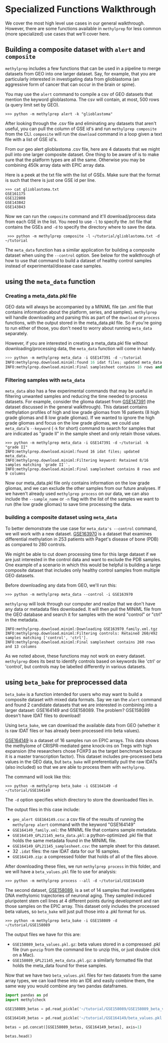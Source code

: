 # Specialized Functions Walkthrough

We cover the most high level use cases in our general walkthrough. However, there are some functions available in `methylprep` for less common (more specialized) use cases that we'll cover here. 

## Building a composite dataset with `alert` and `composite`

`methylprep` includes a few functions that can be used in a pipeline to merge datasets from GEO into one larger dataset. Say, for example, that you are particularly interested in investigating data from glioblastoma (an aggressive form of cancer that can occur in the brain or spine). 

You may use the `alert` command to compile a csv of GEO datasets that mention the keyword glioblastoma. The csv will contain, at most, 500 rows (a query limit set by GEO). 

```shell
>>> python -m methylprep alert -k "glioblastoma"
```

After looking through the .csv file and eliminating any datasets that aren't useful, you can pull the column of GSE id's and run `methylprep composite` from the CLI.  `composite` will run the `download` command in a loop given a text file with a list of GSE id's. 

From our geo alert glioblastoma .csv file, here are 4 datasets that we might pull into one larger composite dataset. One thing to be aware of is to make sure that the platform types are all the same. Otherwise you may be combining 450k array data with EPIC array data. 

Here is a peek at the txt file with the list of GSEs. Make sure that the format is such that there is just one GSE id per line. 

```shell
>>> cat glioblastoma.txt 
GSE161175
GSE122808
GSE143842
GSE143843
```

Now we can run the `composite` command and it'll download/process data from each GSE in the list. You need to use `-l` to specify the .txt file that contains the GSEs and `-d` to specify the directory where to save the data. 

```shell
 >>> python -m methylprep composite -l ~/tutorial/glioblastoma.txt -d ~/tutorial
```

The `meta_data` function has a similar application for building a composite dataset when using the `--control` option.  See below for the walkthrough of how to use that command to build a dataset of healthy control samples instead of experimental/disease case samples. 

## using the `meta_data` function

### Creating a meta_data.pkl file
GEO data will always be accompanied by a MINiML file (an .xml file that contains information about the platform, series, and samples). `methylprep` will handle downloading and parsing this as part of the `download` or `process` functions, with the output stored in the meta_data.pkl file. So if you're going to run either of those, you don't need to worry about running `meta_data` separately. 

However, if you are interested in creating a meta_data.pkl file without downloading/processing data, the `meta_data` function will come in handy. 

```python
>>> python -m methylprep meta_data -i GSE147391 -d ~/tutorial
INFO:methylprep.download.miniml:found 16 idat files; updated meta_data.
INFO:methylprep.download.miniml:Final samplesheet contains 16 rows and 9 columns
```

### Filtering samples with `meta_data`
`meta_data` also has a few experimental commands that may be useful in filtering unwanted samples and reducing the time needed to process datasets. For example, consider the glioma dataset from [GSE147391](https://www.ncbi.nlm.nih.gov/geo/query/acc.cgi?acc=GSE147391) (the dataset discussed in the general walkthrough). This dataset contains methylation profiles of high and low grade gliomas from 16 patients (8 high grade gliomas and 8 low grade gliomas). If we wanted to ignore the high grade gliomas and focus on the low grade gliomas, we could use `meta_data`'s `--keyword` (`-k` for short) command to search for samples that are indicated as "grade II" in the sample sheet and only retain those values. 

```shell
>>> python -m methylprep meta_data -i GSE147391 -d ~/tutorial -k "grade II"
INFO:methylprep.download.miniml:found 16 idat files; updated meta_data.
INFO:methylprep.download.miniml:Filtering keyword: Retained 8/16 samples matching `grade II``.
INFO:methylprep.download.miniml:Final samplesheet contains 8 rows and 9 columns
```

Now our meta_data.pkl file only contains information on the low grade gliomas, and we can exclude the other samples from our future analyses. If we haven't already used `methylprep process` on our data, we can also include the `--sample_name` or `-n` flag with the list of the samples we want to run (the low grade gliomas) to save time processing the data. 


### building a composite dataset using `meta_data`
To better demonstrate the use case for `meta_data's --control` command, we will work with a new dataset.  [GSE163970](https://www.ncbi.nlm.nih.gov/geo/query/acc.cgi?acc=GSE163970) is a dataset that examines differential methylation in 253 patients with Paget's disease of bone (PDB) as compared to 280 controls. 

We might be able to cut down processing time for this large dataset if we are just interested in the control data and want to exclude the PDB samples. One example of a scenario in which this would be helpful is building a large composite dataset that includes only healthy control samples from multiple GEO datasets. 

Before downloading any data from GEO, we'll run this:

```shell
>>> python -m methylprep meta_data --control -i GSE163970          
```

`methylprep` will look through our computer and realize that we don't have any data or metadata files downloaded. It will then pull the MINiML file from the GEO database and search it for samples with the word "control" or "ctrl" in the metadata.

```shell
INFO:methylprep.download.miniml:Downloading GSE163970_family.xml.tgz
INFO:methylprep.download.miniml:Filtering controls: Retained 260/492 samples matching ['control', 'ctrl'].
INFO:methylprep.download.miniml:Final samplesheet contains 260 rows and 13 columns
```
As we noted above, these functions may not work on every dataset. `methylprep` does its best to identify controls based on keywords like 'ctrl' or 'control', but controls may be labelled differently in various datasets. 


## using `beta_bake` for preprocessed data

`beta_bake` is a function intended for users who may want to build a composite dataset with mixed data formats. Say we ran the `alert` command and found 2 candidate datasets that we are interested in combining into a larger dataset: GSE164149 and GSE158089. The problem? GSE158089 doesn't have IDAT files to download!

Using `beta_bake`, we can download the available data from GEO (whether it is raw IDAT files or has already been processed into beta values).

[GSE164149](https://www.ncbi.nlm.nih.gov/geo/query/acc.cgi?acc=GSE164149) is a dataset of 16 samples run on EPIC arrays. This data shows the methylome of CRISPR-mediated gene knock-ins on Tregs with high expansion (the researchers chose FOXP3 as the target benchmark because it is a master transcription factor). This dataset includes pre-processed beta values in the GEO data, but `beta_bake` will preferentially pull the raw IDATs (also included) so that we are able to process them with `methylprep`. 

The command will look like this:

```shell
>>> python -m methylprep beta_bake -i GSE164149 -d ~/tutorial/GSE164149
```

The `-d` option specifies which directory to store the downloaded files in. 

The output files in this case include:
- `geo_alert GSE164149.csv`: a csv file of the results of running the `methylprep alert` command with the keyword "GSE164149"
- `GSE164149_family.xml`: the MINiML file that contains sample metadata.
- `GSE164149_GPL21145_meta_data.pkl`: a python-optimized .pkl file that holds the same metadata found in the MINiML file.
- `GSE164149_GPL21145_samplesheet.csv`: the sample sheet for this dataset.
- 32 `.idat` files: the raw IDAT data for our 16 samples.
- `GSE164149.zip`: a compressed folder that holds of all of the files above.

After downloading these files, we run `methylprep process` in this folder, and we will have a `beta_values.pkl` file to use for analysis:

```shell
>>> python -m methylprep process --all -d ~/tutorial/GSE164149
```

The second dataset, [GSE158089](https://www.ncbi.nlm.nih.gov/geo/query/acc.cgi?acc=GSE158089), is a set of 14 samples that investigates DNA methylomic trajectories of neuronal aging. They sampled induced pluripotent stem cell lines at 4 different points during development and ran those samples on the EPIC array. This dataset only includes the processed beta values, so `beta_bake` will just pull those into a .pkl format for us. 

```shell
>>> python -m methylprep beta_bake -i GSE158089 -d ~/tutorial/GSE158089
```
The output files we have for this are:

- `GSE158089_beta_values.pkl.gz`: beta values stored in a compressed .pkl file (run `gunzip` from the command line to unzip this, or just double click on a Mac).
- `GSE158089_GPL21145_meta_data.pkl.gz`: a similarly formatted file that holds the meta_data found for these samples.

Now that we have two `beta_values.pkl` files for two datasets from the same array types, we can load these into an IDE and easily combine them, the same way you would combine any two pandas dataframes. 

```python
import pandas as pd
import methylcheck

GSE158089_betas = pd.read_pickle('~/tutorial/GSE158089/GSE158089_beta_values.pkl')

GSE164149_betas = pd.read_pickle('~/tutorial/GSE164149/beta_values.pkl')

betas = pd.concat([GSE158089_betas, GSE164149_betas], axis=1)

betas.head()
```